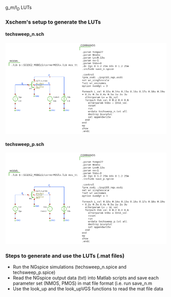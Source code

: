 g_${m}$/I${_D}$ LUTs

### Xschem's setup to generate the LUTs

#### techsweep_n.sch

<p align="center">
   <img src="./img/techsweep_n.png" width="800" />
</p>

#### techsweep_p.sch
<p align="center">
   <img src="./img/techsweep_p.png" width="800" />
</p>

### Steps to generate and use the LUTs (.mat files)
- Run the NGspice simulations (techsweep_n.spice and techsweep_p.spice)
- Read the NGspice output data (txt) into Matlab scripts and save each parameter set (NMOS, PMOS) in mat file format
  (i.e. run save_n.m 
- Use the look_up and the look_upVGS functions to read the mat file data
